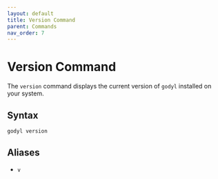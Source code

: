 ```yaml
---
layout: default
title: Version Command
parent: Commands
nav_order: 7
---
```


# Version Command

The `version` command displays the current version of `godyl` installed on your system.

## Syntax

```sh
godyl version
```

## Aliases

- `v`

